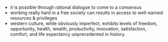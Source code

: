 - it is possible through rational dialogue to come to a consensus
- working really hard in a free society can results in access to well-earned resources & privileges
- western culture, while obviously imperfect, exhibits levels of freedom, opportunity, health, wealth, productivity, innovation, satisfaction, comfort, and life expectancy unprecedented in history.
